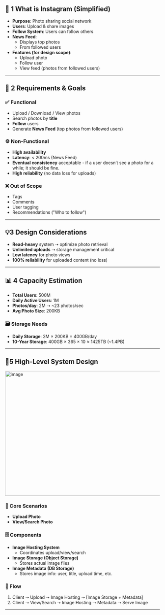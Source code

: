 ## 📸 1 What is Instagram (Simplified)

- **Purpose**: Photo sharing social network  
- **Users**: Upload & share images  
- **Follow System**: Users can follow others  
- **News Feed**:  
  - Displays top photos  
  - From followed users  
- **Features (for design scope)**:  
  - Upload photo  
  - Follow user  
  - View feed (photos from followed users)
---
## 📌 2 Requirements & Goals
### ✅ Functional
- Upload / Download / View photos  
- Search photos by **title**  
- **Follow** users  
- Generate **News Feed** (top photos from followed users)
### ⚙️ Non-Functional
- **High availability**  
- **Latency**: < 200ms (News Feed)  
- **Eventual consistency** acceptable -  if a user doesn’t see a photo for a while; it should be fine.   
- **High reliability** (no data loss for uploads)
### ❌ Out of Scope
- Tags  
- Comments  
- User tagging  
- Recommendations ("Who to follow")
---
## 💡3 Design Considerations
- **Read-heavy** system ➝ optimize photo retrieval  
- **Unlimited uploads** ➝ storage management critical  
- **Low latency** for photo views  
- **100% reliability** for uploaded content (no loss)
---
## 📊 4 Capacity Estimation

- **Total Users**: 500M  
- **Daily Active Users**: 1M  
- **Photos/day**: 2M ➝ ~23 photos/sec  
- **Avg Photo Size**: 200KB  
### 🗃️ Storage Needs
- **Daily Storage**: 2M × 200KB = 400GB/day  
- **10-Year Storage**: 400GB × 365 × 10 ≈ 1425TB (~1.4PB)
---
## 🧱5 High-Level System Design
<img width="942" height="405" alt="image" src="https://github.com/user-attachments/assets/b94e8426-43fe-4119-a773-27e1f0edecee" />

### 🧾 Core Scenarios
- **Upload Photo**  
- **View/Search Photo**
### 🗄️ Components
- **Image Hosting System**  
  - Coordinates upload/view/search
- **Image Storage (Object Storage)**  
  - Stores actual image files
- **Image Metadata (DB Storage)**  
  - Stores image info: user, title, upload time, etc.
### 🔁 Flow
1. Client ➝ Upload ➝ Image Hosting ➝ [Image Storage + Metadata]
2. Client ➝ View/Search ➝ Image Hosting ➝ Metadata ➝ Serve Image
---
